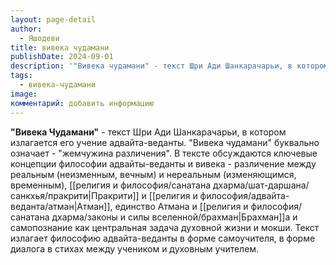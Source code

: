 ```yaml
---
layout: page-detail
author:
  - Яшодеви
title: вивека чудамани
publishDate: 2024-09-01
description: '"Вивека чудамани" - текст Шри Ади Шанкарачарьи, в котором излагается его учение адвайта-веданты. "Вивека чудамани" буквально означает жемчужина различения. В тексте обсуждаются ключевые концепции и вивека - различение между реальным (неизменным, вечным) и нереальным (изменяющимся, временным), Пракрити и Атман, единство Атмана и Брахмана и самопознание как центральная задача духовной жизни и мокши. Текст излагает философию адвайта-веданты в форме самоучителя, со многими стихами в форме диалога между учеником и духовным учителем.'
tags:
  - вивека-чудамани
image: 
комментарий: добавить информацию
---
```

**"Вивека Чудамани"** - текст Шри Ади Шанкарачарьи, в котором излагается его учение адвайта-веданты. "Вивека чудамани" буквально означает - "жемчужина различения". В тексте обсуждаются ключевые концепции философии адвайты-веданты и вивека - различение между реальным (неизменным, вечным) и нереальным (изменяющимся, временным), [[религия и философия/санатана дхарма/шат-даршана/санкхья/пракрити|Пракрити]] и [[религия и философия/адвайта-веданта/атман|Атман]], единство Атмана и [[религия и философия/санатана дхарма/законы и силы вселенной/брахман|Брахман]]а и самопознание как центральная задача духовной жизни и мокши. Текст излагает философию адвайта-веданты в форме самоучителя, в форме диалога в стихах между учеником и духовным учителем.

